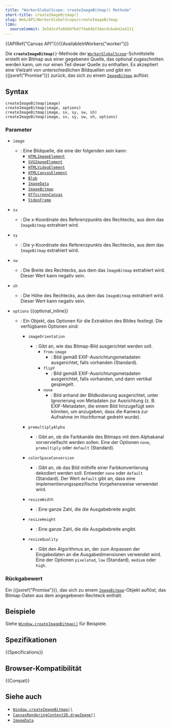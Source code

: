 ```yaml
---
title: "WorkerGlobalScope: createImageBitmap() Methode"
short-title: createImageBitmap()
slug: Web/API/WorkerGlobalScope/createImageBitmap
l10n:
  sourceCommit: 3e543cdfe8dddfb4774a64bf3decdcbab42a4111
---
```


{{APIRef("Canvas API")}}{{AvailableInWorkers("worker")}}

Die **`createImageBitmap()`**-Methode der [`WorkerGlobalScope`](/de/docs/Web/API/WorkerGlobalScope)-Schnittstelle erstellt ein Bitmap aus einer gegebenen Quelle, das optional zugeschnitten werden kann, um nur einen Teil dieser Quelle zu enthalten. Es akzeptiert eine Vielzahl von unterschiedlichen Bildquellen und gibt ein {{jsxref("Promise")}} zurück, das sich zu einem [`ImageBitmap`](/de/docs/Web/API/ImageBitmap) auflöst.

## Syntax

```js-nolint
createImageBitmap(image)
createImageBitmap(image, options)
createImageBitmap(image, sx, sy, sw, sh)
createImageBitmap(image, sx, sy, sw, sh, options)
```

### Parameter

- `image`
  - : Eine Bildquelle, die eine der folgenden sein kann:
    - [`HTMLImageElement`](/de/docs/Web/API/HTMLImageElement)
    - [`SVGImageElement`](/de/docs/Web/API/SVGImageElement)
    - [`HTMLVideoElement`](/de/docs/Web/API/HTMLVideoElement)
    - [`HTMLCanvasElement`](/de/docs/Web/API/HTMLCanvasElement)
    - [`Blob`](/de/docs/Web/API/Blob)
    - [`ImageData`](/de/docs/Web/API/ImageData)
    - [`ImageBitmap`](/de/docs/Web/API/ImageBitmap)
    - [`OffscreenCanvas`](/de/docs/Web/API/OffscreenCanvas)
    - [`VideoFrame`](/de/docs/Web/API/VideoFrame)
- `sx`
  - : Die x-Koordinate des Referenzpunkts des Rechtecks, aus dem das `ImageBitmap` extrahiert wird.
- `sy`
  - : Die y-Koordinate des Referenzpunkts des Rechtecks, aus dem das `ImageBitmap` extrahiert wird.
- `sw`
  - : Die Breite des Rechtecks, aus dem das `ImageBitmap` extrahiert wird.
    Dieser Wert kann negativ sein.
- `sh`
  - : Die Höhe des Rechtecks, aus dem das `ImageBitmap` extrahiert wird. Dieser Wert kann negativ sein.
- `options` {{optional_inline}}

  - : Ein Objekt, das Optionen für die Extraktion des Bildes festlegt.
    Die verfügbaren Optionen sind:

    - `imageOrientation`

      - : Gibt an, wie das Bitmap-Bild ausgerichtet werden soll.
        - `from-image`
          - : Bild gemäß EXIF-Ausrichtungsmetadaten ausgerichtet, falls vorhanden (Standard).
        - `flipY`
          - : Bild gemäß EXIF-Ausrichtungsmetadaten ausgerichtet, falls vorhanden, und dann vertikal gespiegelt.
        - `none`
          - : Bild anhand der Bildkodierung ausgerichtet, unter Ignorierung von Metadaten zur Ausrichtung (z. B. EXIF-Metadaten, die einem Bild hinzugefügt sein könnten, um anzugeben, dass die Kamera zur Aufnahme im Hochformat gedreht wurde).

    - `premultiplyAlpha`
      - : Gibt an, ob die Farbkanäle des Bitmaps mit dem Alphakanal vorvervielfacht werden sollen.
        Eine der Optionen `none`, `premultiply` oder `default` (Standard).
    - `colorSpaceConversion`
      - : Gibt an, ob das Bild mithilfe einer Farbkonvertierung dekodiert werden soll.
        Entweder `none` oder `default` (Standard).
        Der Wert `default` gibt an, dass eine implementierungsspezifische Vorgehensweise verwendet wird.
    - `resizeWidth`
      - : Eine ganze Zahl, die die Ausgabebreite angibt.
    - `resizeHeight`
      - : Eine ganze Zahl, die die Ausgabebreite angibt.
    - `resizeQuality`
      - : Gibt den Algorithmus an, der zum Anpassen der Eingabedaten an die Ausgabedimensionen verwendet wird.
        Eine der Optionen `pixelated`, `low` (Standard), `medium` oder `high`.

### Rückgabewert

Ein {{jsxref("Promise")}}, das sich zu einem [`ImageBitmap`](/de/docs/Web/API/ImageBitmap)-Objekt auflöst, das Bitmap-Daten aus dem angegebenen Rechteck enthält.

## Beispiele

Siehe [`Window.createImageBitmap()`](/de/docs/Web/API/Window/createImageBitmap) für Beispiele.

## Spezifikationen

{{Specifications}}

## Browser-Kompatibilität

{{Compat}}

## Siehe auch

- [`Window.createImageBitmap()`](/de/docs/Web/API/Window/createImageBitmap)
- [`CanvasRenderingContext2D.drawImage()`](/de/docs/Web/API/CanvasRenderingContext2D/drawImage)
- [`ImageData`](/de/docs/Web/API/ImageData)
